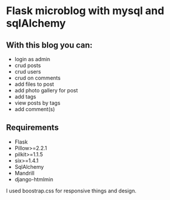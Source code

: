 Flask microblog with mysql and sqlAlchemy
=========

## With this blog you can:

- login as admin
- crud posts
- crud users
- crud on comments
- add files to post
- add photo gallery for post
- add tags
- view posts by tags
- add comment(s)
    
    
## Requirements  

- Flask
- Pillow>=2.2.1
- pilkit>=1.1.5
- six>=1.4.1
- SqlAlchemy
- Mandrill
- django-htmlmin
    
I used boostrap.css for responsive things and design.
    
